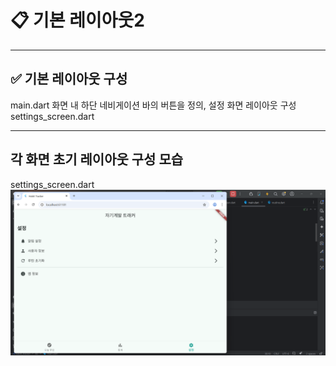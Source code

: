 # 📋 기본 레이아웃2

---

## ✅ 기본 레이아웃 구성

main.dart 화면 내 하단 네비게이션 바의 버튼을 정의, 설정 화면 레이아웃 구성   
settings_screen.dart   

---

## 각 화면 초기 레이아웃 구성 모습

settings_screen.dart
![코드 실행 결과](./images/settings.png)
